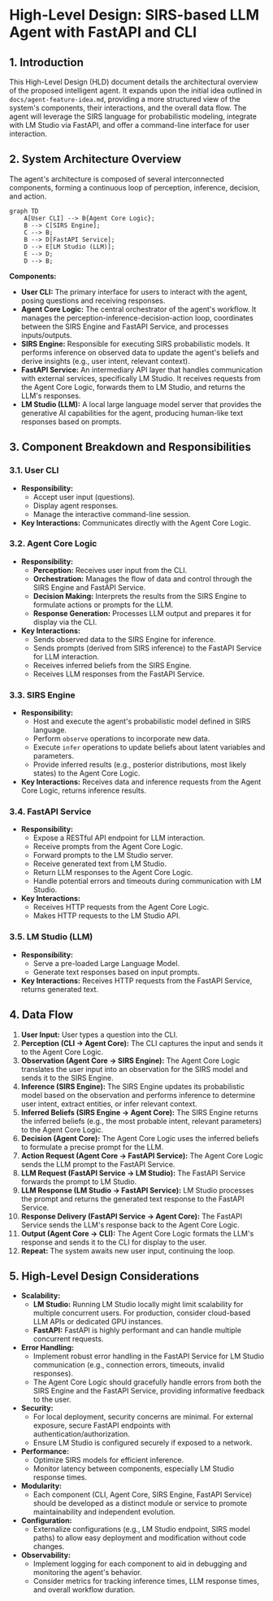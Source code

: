 # High-Level Design: SIRS-based LLM Agent with FastAPI and CLI

## 1. Introduction

This High-Level Design (HLD) document details the architectural overview of the proposed intelligent agent. It expands upon the initial idea outlined in `docs/agent-feature-idea.md`, providing a more structured view of the system's components, their interactions, and the overall data flow. The agent will leverage the SIRS language for probabilistic modeling, integrate with LM Studio via FastAPI, and offer a command-line interface for user interaction.

## 2. System Architecture Overview

The agent's architecture is composed of several interconnected components, forming a continuous loop of perception, inference, decision, and action.

```mermaid
graph TD
    A[User CLI] --> B{Agent Core Logic};
    B --> C[SIRS Engine];
    C --> B;
    B --> D[FastAPI Service];
    D --> E[LM Studio (LLM)];
    E --> D;
    D --> B;
```

**Components:**

*   **User CLI:** The primary interface for users to interact with the agent, posing questions and receiving responses.
*   **Agent Core Logic:** The central orchestrator of the agent's workflow. It manages the perception-inference-decision-action loop, coordinates between the SIRS Engine and FastAPI Service, and processes inputs/outputs.
*   **SIRS Engine:** Responsible for executing SIRS probabilistic models. It performs inference on observed data to update the agent's beliefs and derive insights (e.g., user intent, relevant context).
*   **FastAPI Service:** An intermediary API layer that handles communication with external services, specifically LM Studio. It receives requests from the Agent Core Logic, forwards them to LM Studio, and returns the LLM's responses.
*   **LM Studio (LLM):** A local large language model server that provides the generative AI capabilities for the agent, producing human-like text responses based on prompts.

## 3. Component Breakdown and Responsibilities

### 3.1. User CLI

*   **Responsibility:**
    *   Accept user input (questions).
    *   Display agent responses.
    *   Manage the interactive command-line session.
*   **Key Interactions:** Communicates directly with the Agent Core Logic.

### 3.2. Agent Core Logic

*   **Responsibility:**
    *   **Perception:** Receives user input from the CLI.
    *   **Orchestration:** Manages the flow of data and control through the SIRS Engine and FastAPI Service.
    *   **Decision Making:** Interprets the results from the SIRS Engine to formulate actions or prompts for the LLM.
    *   **Response Generation:** Processes LLM output and prepares it for display via the CLI.
*   **Key Interactions:**
    *   Sends observed data to the SIRS Engine for inference.
    *   Sends prompts (derived from SIRS inference) to the FastAPI Service for LLM interaction.
    *   Receives inferred beliefs from the SIRS Engine.
    *   Receives LLM responses from the FastAPI Service.

### 3.3. SIRS Engine

*   **Responsibility:**
    *   Host and execute the agent's probabilistic model defined in SIRS language.
    *   Perform `observe` operations to incorporate new data.
    *   Execute `infer` operations to update beliefs about latent variables and parameters.
    *   Provide inferred results (e.g., posterior distributions, most likely states) to the Agent Core Logic.
*   **Key Interactions:** Receives data and inference requests from the Agent Core Logic, returns inference results.

### 3.4. FastAPI Service

*   **Responsibility:**
    *   Expose a RESTful API endpoint for LLM interaction.
    *   Receive prompts from the Agent Core Logic.
    *   Forward prompts to the LM Studio server.
    *   Receive generated text from LM Studio.
    *   Return LLM responses to the Agent Core Logic.
    *   Handle potential errors and timeouts during communication with LM Studio.
*   **Key Interactions:**
    *   Receives HTTP requests from the Agent Core Logic.
    *   Makes HTTP requests to the LM Studio API.

### 3.5. LM Studio (LLM)

*   **Responsibility:**
    *   Serve a pre-loaded Large Language Model.
    *   Generate text responses based on input prompts.
*   **Key Interactions:** Receives HTTP requests from the FastAPI Service, returns generated text.

## 4. Data Flow

1.  **User Input:** User types a question into the CLI.
2.  **Perception (CLI -> Agent Core):** The CLI captures the input and sends it to the Agent Core Logic.
3.  **Observation (Agent Core -> SIRS Engine):** The Agent Core Logic translates the user input into an observation for the SIRS model and sends it to the SIRS Engine.
4.  **Inference (SIRS Engine):** The SIRS Engine updates its probabilistic model based on the observation and performs inference to determine user intent, extract entities, or infer relevant context.
5.  **Inferred Beliefs (SIRS Engine -> Agent Core):** The SIRS Engine returns the inferred beliefs (e.g., the most probable intent, relevant parameters) to the Agent Core Logic.
6.  **Decision (Agent Core):** The Agent Core Logic uses the inferred beliefs to formulate a precise prompt for the LLM.
7.  **Action Request (Agent Core -> FastAPI Service):** The Agent Core Logic sends the LLM prompt to the FastAPI Service.
8.  **LLM Request (FastAPI Service -> LM Studio):** The FastAPI Service forwards the prompt to LM Studio.
9.  **LLM Response (LM Studio -> FastAPI Service):** LM Studio processes the prompt and returns the generated text response to the FastAPI Service.
10. **Response Delivery (FastAPI Service -> Agent Core):** The FastAPI Service sends the LLM's response back to the Agent Core Logic.
11. **Output (Agent Core -> CLI):** The Agent Core Logic formats the LLM's response and sends it to the CLI for display to the user.
12. **Repeat:** The system awaits new user input, continuing the loop.

## 5. High-Level Design Considerations

*   **Scalability:**
    *   **LM Studio:** Running LM Studio locally might limit scalability for multiple concurrent users. For production, consider cloud-based LLM APIs or dedicated GPU instances.
    *   **FastAPI:** FastAPI is highly performant and can handle multiple concurrent requests.
*   **Error Handling:**
    *   Implement robust error handling in the FastAPI Service for LM Studio communication (e.g., connection errors, timeouts, invalid responses).
    *   The Agent Core Logic should gracefully handle errors from both the SIRS Engine and the FastAPI Service, providing informative feedback to the user.
*   **Security:**
    *   For local deployment, security concerns are minimal. For external exposure, secure FastAPI endpoints with authentication/authorization.
    *   Ensure LM Studio is configured securely if exposed to a network.
*   **Performance:**
    *   Optimize SIRS models for efficient inference.
    *   Monitor latency between components, especially LM Studio response times.
*   **Modularity:**
    *   Each component (CLI, Agent Core, SIRS Engine, FastAPI Service) should be developed as a distinct module or service to promote maintainability and independent evolution.
*   **Configuration:**
    *   Externalize configurations (e.g., LM Studio endpoint, SIRS model paths) to allow easy deployment and modification without code changes.
*   **Observability:**
    *   Implement logging for each component to aid in debugging and monitoring the agent's behavior.
    *   Consider metrics for tracking inference times, LLM response times, and overall workflow duration.